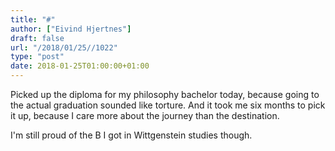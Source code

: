 ```yaml
---
title: "#"
author: ["Eivind Hjertnes"]
draft: false
url: "/2018/01/25//1022"
type: "post"
date: 2018-01-25T01:00:00+01:00
---
```


Picked up the diploma for my philosophy bachelor today, because going to
the actual graduation sounded like torture. And it took me six months to
pick it up, because I care more about the journey than the destination.

I'm still proud of the B I got in Wittgenstein studies though.
